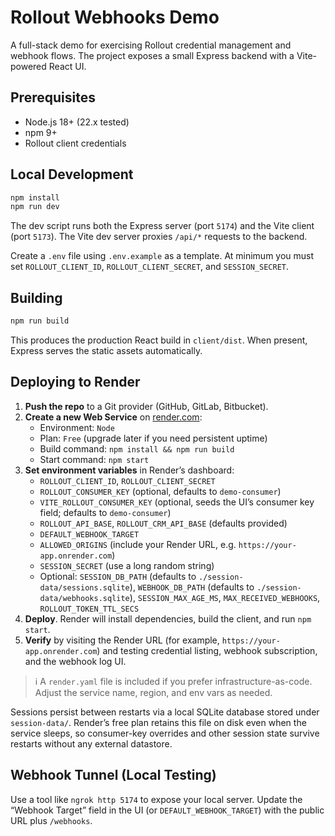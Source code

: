 # Rollout Webhooks Demo

A full-stack demo for exercising Rollout credential management and webhook flows. The project exposes a small Express backend with a Vite-powered React UI.

## Prerequisites

- Node.js 18+ (22.x tested)
- npm 9+
- Rollout client credentials

## Local Development

```bash
npm install
npm run dev
```

The dev script runs both the Express server (port `5174`) and the Vite client (port `5173`). The Vite dev server proxies `/api/*` requests to the backend.

Create a `.env` file using `.env.example` as a template. At minimum you must set `ROLLOUT_CLIENT_ID`, `ROLLOUT_CLIENT_SECRET`, and `SESSION_SECRET`.

## Building

```bash
npm run build
```

This produces the production React build in `client/dist`. When present, Express serves the static assets automatically.

## Deploying to Render

1. **Push the repo** to a Git provider (GitHub, GitLab, Bitbucket).
2. **Create a new Web Service** on [render.com](https://render.com):
   - Environment: `Node`
   - Plan: `Free` (upgrade later if you need persistent uptime)
   - Build command: `npm install && npm run build`
   - Start command: `npm start`
3. **Set environment variables** in Render’s dashboard:
   - `ROLLOUT_CLIENT_ID`, `ROLLOUT_CLIENT_SECRET`
   - `ROLLOUT_CONSUMER_KEY` (optional, defaults to `demo-consumer`)
   - `VITE_ROLLOUT_CONSUMER_KEY` (optional, seeds the UI’s consumer key field; defaults to `demo-consumer`)
   - `ROLLOUT_API_BASE`, `ROLLOUT_CRM_API_BASE` (defaults provided)
   - `DEFAULT_WEBHOOK_TARGET`
   - `ALLOWED_ORIGINS` (include your Render URL, e.g. `https://your-app.onrender.com`)
   - `SESSION_SECRET` (use a long random string)
   - Optional: `SESSION_DB_PATH` (defaults to `./session-data/sessions.sqlite`), `WEBHOOK_DB_PATH` (defaults to `./session-data/webhooks.sqlite`), `SESSION_MAX_AGE_MS`, `MAX_RECEIVED_WEBHOOKS`, `ROLLOUT_TOKEN_TTL_SECS`
4. **Deploy**. Render will install dependencies, build the client, and run `npm start`.
5. **Verify** by visiting the Render URL (for example, `https://your-app.onrender.com`) and testing credential listing, webhook subscription, and the webhook log UI.

> ℹ️ A `render.yaml` file is included if you prefer infrastructure-as-code. Adjust the service name, region, and env vars as needed.

Sessions persist between restarts via a local SQLite database stored under `session-data/`. Render’s free plan retains this file on disk even when the service sleeps, so consumer-key overrides and other session state survive restarts without any external datastore.

## Webhook Tunnel (Local Testing)

Use a tool like `ngrok http 5174` to expose your local server. Update the “Webhook Target” field in the UI (or `DEFAULT_WEBHOOK_TARGET`) with the public URL plus `/webhooks`.
